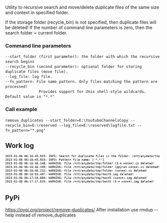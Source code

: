 Utility to recursive search and move/delete duplicate files of the same size and context in specified folder.

If the storage folder (recycle_bin) is not specified, then duplicate files will be deleted!
If the number of command line parameters is zero, then the search folder = current folder.

### Command line parameters
    --start_folder (first parameter): the folder with which the recursive search begins
    --recycle_bin (second parameter): optional folder for storing duplicate files (move file).
    --log_file: log file.
    --fn_pattern: File name pattern. Only files matching the pattern are processed!
                   Provides support for Unix shell-style wildcards. Default value is "*.*"

### Call example
    remove_duplicates --start_folder=E:\YoutubeChannelsCopy --recycle_bin=E:\reserved --log_file=E:\reserved\logfile.txt --fn_pattern="*.png" 
## Work log
![alt text](https://github.com/octaprog7/remove_duplicates/blob/master/warn_del.png)
## PyPi
https://pypi.org/project/remove-duplicates/
After installation use rmdup --help instead of remove_duplicates